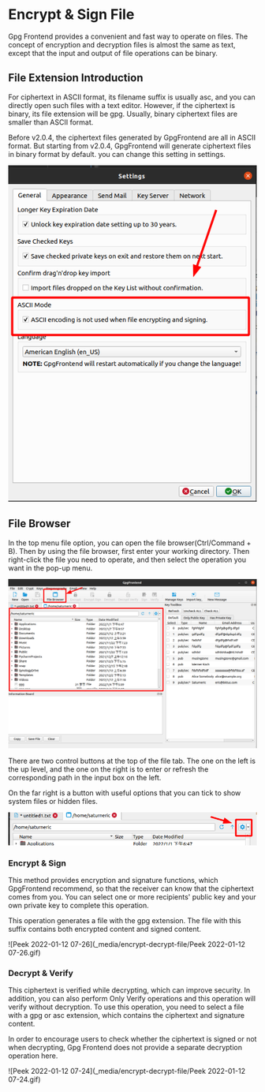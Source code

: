 # Encrypt & Sign File

Gpg Frontend provides a convenient and fast way to operate on files. The concept of encryption and decryption files is
almost the same as text, except that the input and output of file operations can be binary.

## File Extension Introduction

For ciphertext in ASCII format, its filename suffix is usually asc, and you can directly open such files with a text
editor. However, if the ciphertext is binary, its file extension will be gpg. Usually, binary ciphertext files are
smaller than ASCII format.

Before v2.0.4, the ciphertext files generated by GpgFrontend are all in ASCII format. But starting from v2.0.4,
GpgFrontend will generate ciphertext files in binary format by default. you can change this setting in settings.

![image-20220112073548736](_media/encrypt-decrypt-file/image-20220112073548736.png)

## File Browser

In the top menu file option, you can open the file browser(Ctrl/Command + B). Then by using the file browser, first
enter your working directory. Then right-click the file you need to operate, and then select the operation you want in
the pop-up menu.

![image-20220112072034647](_media/encrypt-decrypt-file/image-20220112072034647.png)

There are two control buttons at the top of the file tab. The one on the left is the up level, and the one on the right
is to enter or refresh the corresponding path in the input box on the left.

On the far right is a button with useful options that you can tick to show system files or hidden files.

![image-20220112072335503](_media/encrypt-decrypt-file/image-20220112072335503.png)

### Encrypt & Sign

This method provides encryption and signature functions, which GpgFrontend recommend, so that the receiver can know that
the ciphertext comes from you. You can select one or more recipients' public key and your own private key to complete
this operation.

This operation generates a file with the gpg extension. The file with this suffix contains both encrypted content and
signed content.

![Peek 2022-01-12 07-26](_media/encrypt-decrypt-file/Peek 2022-01-12 07-26.gif)

### Decrypt & Verify

This ciphertext is verified while decrypting, which can improve security. In addition, you can also perform Only Verify
operations and this operation will verify without decryption. To use this operation, you need to select a file with a
gpg or asc extension, which contains the ciphertext and signature content.

In order to encourage users to check whether the ciphertext is signed or not when decrypting, Gpg Frontend does not
provide a separate decryption operation here.

![Peek 2022-01-12 07-24](_media/encrypt-decrypt-file/Peek 2022-01-12 07-24.gif)
